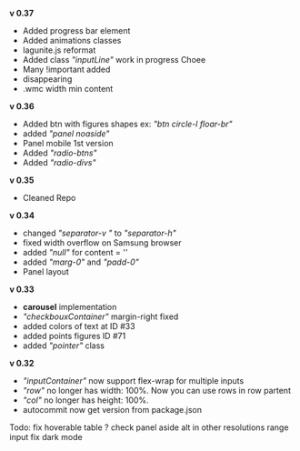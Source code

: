 **v 0.37**
- Added progress bar element
- Added animations classes
- lagunite.js reformat
- Added class *"inputLine"* work in progress
Choee
- Many !important added
- disappearing
- .wmc width min content


**v 0.36**
- Added  btn with figures shapes ex: *"btn circle-l floar-br"*
- added *"panel noaside"*
- Panel mobile 1st version 
- Added *"radio-btns"*
- Added *"radio-divs"*


**v 0.35**   
- Cleaned Repo


**v 0.34**   
- changed *"separator-v "* to *"separator-h"* 
- fixed width overflow on Samsung browser
- added *"null"* for content = ''
- added *"marg-0"* and *"padd-0"*
- Panel layout



**v 0.33**     
- **carousel** implementation
- *"checkbouxContainer"* margin-right fixed
- added colors of text  at ID #33
- added points figures ID #71
- added *"pointer"* class





**v 0.32**     
- *"inputContainer"* now support flex-wrap for multiple inputs
- *"row"* no longer has  width: 100%. Now you can use rows in row partent
- *"col"* no longer has height: 100%.
- autocommit now get version from package.json



Todo:
fix hoverable table ?
check panel aside alt in other resolutions
range input fix
dark mode





 
